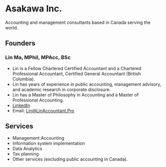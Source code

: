 # Asakawa Inc.
Accounting and management consultants based in Canada serving the world. 

## Founders

### Lin Ma, MPhil, MPAcc, BSc
- Lin is a Fellow Chartered Certified Accountant and a Chartered Professional Accountant, Certified General Accountant (British Columbia). 
- Lin has years of experience in public accounting, management advisory, and academic research in corporate disclosure. 
- Lin has a Master of Philosophy in Accounting and a Master of Professional Accounting. 
- [LinkedIn](https://www.linkedin.com/in/linacct/)
- Email: Lin@LinAccountant.Pro

## Services
- Management Accounting
- Information system implementation
- Data Analytics
- Tax planning
- Other services (excluding public accounting in Canada). 
